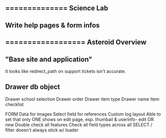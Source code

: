 ==============
Science Lab
--------------
Write help pages & form infos
--------------

==================
Asteroid Overview
-------------
"Base site and application"
-------------

It looks like redirect_path on support tickets isn't accurate.


Drawer db object
----------------
Drawer school selection
Drawer order
Drawer item type
Drawer name
Item checklist



FORM Data for images
Select field for references
Custom log layout
Able to set that only ONE shows on edit page, esp. thumbail & userInfo- edit OR new
Double check all features
Check all field types across all
SELECT / filter doesn't always stick w/ loader
